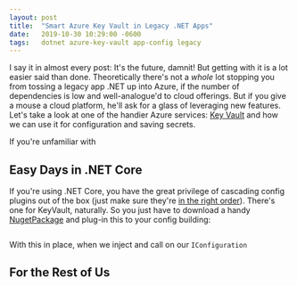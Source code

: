 ```yaml
---
layout: post
title:  "Smart Azure Key Vault in Legacy .NET Apps"
date:   2019-10-30 10:29:00 -0600
tags:   dotnet azure-key-vault app-config legacy
---
```


I say it in almost every post: It's the future, damnit! But getting with it is a lot easier said than done. Theoretically there's not a _whole_ lot stopping you from tossing a legacy app .NET up into Azure, if the number of dependencies is low and well-analogue'd to cloud offerings. But if you give a mouse a cloud platform, he'll ask for a glass of leveraging new features. Let's take a look at one of the handier Azure services: [Key Vault](https://docs.microsoft.com/en-us/azure/key-vault/key-vault-overview) and how we can use it for configuration and saving secrets.<!--more-->

If you're unfamiliar with 

## Easy Days in .NET Core

If you're using .NET Core, you have the great privilege of cascading config plugins out of the box (just make sure they're [in the right order](https://devblogs.microsoft.com/premier-developer/order-of-precedence-when-configuring-asp-net-core/)). There's one for KeyVault, naturally. So you just have to download a handy [NugetPackage]() and plug-in this to your config building:

```C#

```

With this in place, when we inject and call on our `IConfiguration`

## For the Rest of Us
